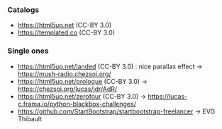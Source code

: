 ### Catalogs
- https://html5up.net (CC-BY 3.0)
- https://templated.co (CC-BY 3.0)

### Single ones
- https://html5up.net/landed (CC-BY 3.0) : nice parallax effect -> https://mush-radio.chezsoi.org/
- https://html5up.net/prologue (CC-BY 3.0) -> https://chezsoi.org/lucas/jdr/AdR/
- https://html5up.net/zerofour (CC-BY 3.0) -> https://lucas-c.frama.io/python-blackbox-challenges/
- https://github.com/StartBootstrap/startbootstrap-freelancer -> EVG Thibault
